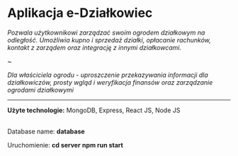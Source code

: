 <h1>Aplikacja e-Działkowiec</h1> 
 <em> 

<p>Pozwala użytkownikowi zarządzać swoim ogrodem działkowym na odległość. Umożliwia kupno i sprzedaż działki, opłacanie rachunków, kontakt z zarządem oraz integrację z innymi działkowcami. </p>
~
<p>Dla właściciela ogrodu - uproszczenie przekazywania informacji dla działkowiczów, prosty wgląd i weryfikacja finansów oraz zarządzanie ogrodami działkowymi
 </p></em> 
 
 <hr>
 
<b>Użyte technologie:</b> MongoDB, Express, React JS, Node JS

<br>
Database name:
<b>database</b>
  
Uruchomienie: 
<b>cd server</b>
<b>npm run start<b/>
